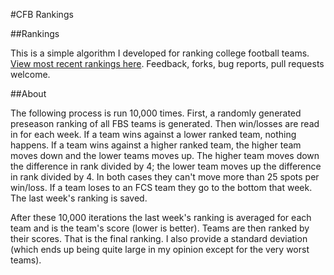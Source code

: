 #CFB Rankings

##Rankings

This is a simple algorithm I developed for ranking college football teams. 
[View most recent rankings here](http://wesbarnett.github.io/cfb). Feedback,
forks, bug reports, pull requests welcome.

##About

The following process is run 10,000 times. First, a randomly generated preseason
ranking of all FBS teams is generated. Then win/losses are read in for each
week. If a team wins against a lower ranked team, nothing happens. If a team wins against a
higher ranked team, the higher team moves down and the lower teams moves up. The
higher team moves down the difference in rank divided by 4; the lower team moves
up the difference in rank divided by 4. In both cases they can't move more than
25 spots per win/loss. If a team loses to an FCS team they go to the bottom that
week. The last week's ranking is saved.

After these 10,000 iterations the last week's ranking is averaged for each team
and is the team's score (lower is better). Teams are then ranked by their
scores.  That is the final ranking. I also provide a standard deviation (which ends up
being quite large in my opinion except for the very worst teams).
